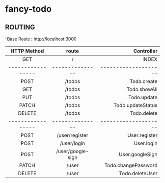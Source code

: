 # fancy-todo

## ROUTING
-Base Route : http://localhost:3000

| HTTP Method        | route           | Controller           |
| :-----------------:|:---------------:| --------------------:|
| GET                | /               | INDEX                |
| -----------------  | --------------- | -------------------- |
| POST               | /todos          |  Todo.create         |
| GET                | /todos          |   Todo.showAll       |
| PUT                | /todos          |  Todo.update         |
| PATCH              | /todos          |   Todo.updateStatus  |
| DELETE             | /todos          |   Todo.delete        |
| -----------------  | --------------- | -------------------- |
| POST               | /user/register  | User.register        |
| POST               | /user/login     | User.login           |
| POST               | /user/google-sign|User.googleSign      |
| PATCH              | /user           | Todo.changePassword  |
| DELETE             | /user           | Todo.deleteUser      | 